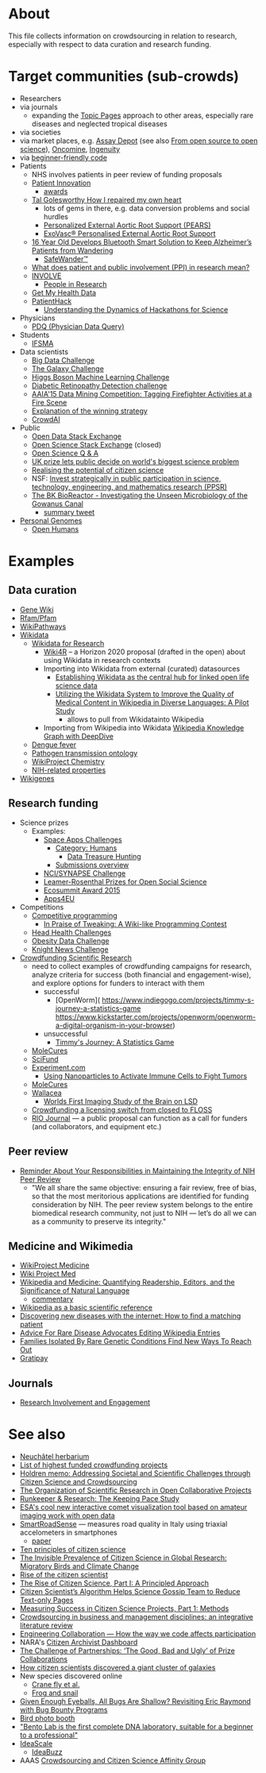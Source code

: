 # About
This file collects information on crowdsourcing in relation to research, especially with respect to data curation and research funding.

# Target communities (sub-crowds)
* Researchers
 * via journals
   * expanding the [Topic Pages](http://wikiambassador.jiscinvolve.org/wp/2014/03/28/publishing-scholarly-wikipedia/) approach to other areas, especially rare diseases and neglected tropical diseases
 * via societies
 * via market places, e.g. [Assay Depot](https://www.assaydepot.com/) (see also [From open source to open science](http://www.pharmaphorum.com/articles/from-open-source-to-open-science)), [Oncomine](https://www.oncomine.org/resource/login.html), [Ingenuity](http://www.ingenuity.com/)
 * via [beginner-friendly code](http://billmills.github.io/blog/engineeringCollaboration/)
* Patients
   * NHS involves patients in peer review of funding proposals
   * [Patient Innovation](https://patient-innovation.com/)
      * [awards](http://us3.campaign-archive1.com/?u=7ed42017b5a721b88e1910afb&id=2d6c3fee79)
    * [Tal Golesworthy How I repaired my own heart](https://www.youtube.com/watch?v=7Y-l5rLn1Gk)
      * lots of gems in there, e.g. data conversion problems and social hurdles
      * [Personalized External Aortic Root Support (PEARS)](http://www.marfanaorticrootsupport.org/)
      * [ExoVasc® Personalised External Aortic Root Support](http://www.exstent.com/)
   * [16 Year Old Develops Bluetooth Smart Solution to Keep Alzheimer’s Patients from Wandering](http://blog.bluetooth.com/16-year-old-develops-bluetooth-smart-solution-to-keep-alzheimers-patients-from-wandering/)
     * [SafeWander™](http://www.safewander.com/)
   * [What does patient and public involvement (PPI) in research mean?](http://dx.doi.org/10.1308/147363514X13964537912088)
   * [INVOLVE](http://www.invo.org.uk/)
     * [People in Research](http://www.peopleinresearch.org/)
   * [Get My Health Data](http://getmyhealthdata.org/)
   * [PatientHack](https://twitter.com/hashtag/patienthack15?f=tweets&vertical=default&src=hash)
     * [Understanding the Dynamics of Hackathons for Science](https://meta.wikimedia.org/wiki/Research:Understanding_the_Dynamics_of_Hackathons_for_Science)
* Physicians
  * [PDQ (Physician Data Query)](http://www.cancer.gov/cancertopics/pdq)
* Students
  * [IFSMA](http://www.ifmsa.org/) 
* Data scientists
  * [Big Data Challenge](http://bigdata.csail.mit.edu/challenge)
  * [The Galaxy Challenge](https://www.kaggle.com/c/galaxy-zoo-the-galaxy-challenge)
  * [Higgs Boson Machine Learning Challenge](https://www.kaggle.com/c/higgs-boson)
  * [Diabetic Retinopathy Detection challenge](https://www.kaggle.com/c/diabetic-retinopathy-detection/leaderboard/private)
  * [AAIA'15 Data Mining Competition: Tagging Firefighter Activities at a Fire Scene](https://knowledgepit.fedcsis.org/contest/view.php?id=106)
  * [Explanation of the winning strategy](http://deepsense.io/machine-learning-greater-fire-scene-safety/) 
  * [CrowdAI](https://www.crowdai.org/)
* Public
  * [Open Data Stack Exchange](http://opendata.stackexchange.com/)
  * [Open Science Stack Exchange](http://area51.stackexchange.com/proposals/65426/open-science) (closed)
  * [Open Science Q & A](https://openscience.ub.uni-bielefeld.de/)
  * [UK prize lets public decide on world's biggest science problem](http://dx.doi.org/10.1038/nature.2014.15247)
  * [Realising the potential of citizen science](http://www.scidev.net/global/communication/editorials/realising-the-potential-of-citizen-science.html)
  * NSF: [Invest strategically in public participation in science, technology, engineering, and mathematics research (PPSR)](https://www.performance.gov/content/invest-strategically-public-participation-science-technology-engineering-and-mathematics)
  * [The BK BioReactor - Investigating the Unseen Microbiology of the Gowanus Canal](http://www.bkbioreactor.com/visualization)
       * [summary tweet](https://twitter.com/iddux/status/778639932193583104)
* [Personal Genomes](http://www.personalgenomes.org/)
    * [Open Humans](https://www.openhumans.org/)

# Examples
## Data curation
* [Gene Wiki](https://en.wikipedia.org/wiki/Portal:Gene_Wiki)
* [Rfam/Pfam](http://dx.doi.org/10.1093/nar/gkr1195)
* [WikiPathways](http://www.wikipathways.org/index.php?title=Special:CurationTags&showPathwaysFor=Curation:Wikipedia)
* [Wikidata](http://wikidata.org/)
  * [Wikidata for Research](https://www.wikidata.org/wiki/Wikidata:WikiProject_Wikidata_for_research)
    * [Wiki4R](http://dx.doi.org/10.5281/zenodo.13906) &ndash; a Horizon 2020 proposal (drafted in the open) about using Wikidata in research contexts
    * Importing into Wikidata from external (curated) datasources
       * [Establishing Wikidata as the central hub for linked open life science data](http://blog.wikimedia.de/2014/10/22/establishing-wikidata-as-the-central-hub-for-linked-open-life-science-data/)
      * [Utilizing the Wikidata System to Improve the Quality of Medical Content in Wikipedia in Diverse Languages: A Pilot Study](http://doi.org/10.2196/jmir.4163)
        * allows to pull from Wikidatainto Wikipedia
    * Importing from Wikipedia into Wikidata [Wikipedia Knowledge Graph with DeepDive](https://meta.wikimedia.org/wiki/Research:Wikipedia_Knowledge_Graph_with_DeepDive)
  * [Dengue fever](https://www.wikidata.org/wiki/Q30953)
  * [Pathogen transmission ontology](https://www.wikidata.org/wiki/Property_talk:P1060#Ontology)
  * [WikiProject Chemistry](https://www.wikidata.org/wiki/Wikidata_talk:WikiProject_Chemistry#Collaboration_with_PubChem)
  * [NIH-related properties](https://www.wikidata.org/wiki/Template:NIH_properties)
* [Wikigenes](https://www.wikigenes.org/)

## Research funding
* Science prizes
  * Examples: 
    * [Space Apps Challenges](https://2015.spaceappschallenge.org/challenge/)
      * [Category: Humans](https://2015.spaceappschallenge.org/challenge/category/humans/)
        * [Data Treasure Hunting](https://2015.spaceappschallenge.org/challenge/data-treasure-hunting/)
      * [Submissions overview](https://2015.spaceappschallenge.org/project/)
    * [NCI/SYNAPSE Challenge](http://dx.doi.org/10.7303/syn3157598)
    * [Leamer-Rosenthal Prizes for Open Social Science](http://www.prweb.com/releases/2015/05/prweb12727015.htm)
    * [Ecosummit Award 2015](http://ecosummit.net/award)
    * [Apps4EU](http://pro.europeana.eu/blogpost/apps4eu-award-prize-for-best-open-data-startup-2015)
* Competitions
  * [Competitive programming](https://en.wikipedia.org/wiki/Competitive_programming) 
    * [In Praise of Tweaking: A Wiki-like Programming Contest](https://web.archive.org/web/20150711074643/http://www.starchamber.com/gulley/pubs/tweaking/tweaking.html)
  * [Head Health Challenges](https://ninesights.ninesigma.com/web/head-health) 
  * [Obesity Data Challenge](https://www.challenge.gov/challenge/u-s-obesity-data-challenge/)
  * [Knight News Challenge](https://www.newschallenge.org/challenge/libraries/brief.html)
* [Crowdfunding Scientific Research](http://crowdfunding.about.com/od/Placeholderrr/tp/Top-Sites-for-Crowdfunding-Scientific-Research.htm)
   * need to collect examples of crowdfunding campaigns for research, analyze criteria for success (both financial and engagement-wise), and explore options for funders to interact with them
     * successful 
       * [OpenWorm]( https://www.indiegogo.com/projects/timmy-s-journey-a-statistics-game https://www.kickstarter.com/projects/openworm/openworm-a-digital-organism-in-your-browser)
     * unsuccessful
       * [Timmy's Journey: A Statistics Game](https://www.indiegogo.com/projects/timmy-s-journey-a-statistics-game)
   * [MoleCures](https://www.molecures.com/)
   * [SciFund](http://scifundchallenge.org/)
   * [Experiment.com](https://experiment.com/)
     * [Using Nanoparticles to Activate Immune Cells to Fight Tumors](https://experiment.com/projects/using-nanoparticles-to-activate-immune-cells-to-fight-tumors)
   * [MoleCures](https://www.molecures.com/)
   * [Wallacea](https://walacea.com/)
     * [Worlds First Imaging Study of the Brain on LSD](https://walacea.com/campaigns/lsd/)
   * [Crowdfunding a licensing switch from closed to FLOSS](https://www.indiegogo.com/projects/prosemirror/#/story)
   * [RIO Journal](http://riojournal.com/) &mdash; a public proposal can function as a call for funders (and collaborators, and equipment etc.)

## Peer review
* [Reminder About Your Responsibilities in Maintaining the Integrity of NIH Peer Review](http://nexus.od.nih.gov/all/2015/06/18/responsibilities-integrity-peer-review/)
   * "We all share the same objective: ensuring a fair review, free of bias, so that the most meritorious applications are identified for funding consideration by NIH. The peer review system belongs to the entire biomedical research community, not just to NIH — let’s do all we can as a community to preserve its integrity."

## Medicine and Wikimedia
* [WikiProject Medicine](https://en.wikipedia.org/wiki/Wikipedia:WikiProject_Medicine)
* [Wiki Project Med](https://meta.wikimedia.org/wiki/Wiki_Project_Med)
* [Wikipedia and Medicine: Quantifying Readership, Editors, and the Significance of Natural Language](http://doi.org/10.2196/jmir.4069)
   * [commentary](http://blogs.lse.ac.uk/impactofsocialsciences/2015/05/19/towards-health-information-for-all-wikipedia/)
* [Wikipedia as a basic scientific reference](http://sulab.org/2015/01/wikipedia-as-a-basic-scientific-reference/)
* [Discovering new diseases with the internet: How to find a matching patient](http://matt.might.net/articles/rare-disease-internet-matchmaking/)
* [Advice For Rare Disease Advocates Editing Wikipedia Entries](https://en.wikipedia.org/wiki/User:Ruraldreams)
* [Families Isolated By Rare Genetic Conditions Find New Ways To Reach Out](http://www.npr.org/sections/health-shots/2016/06/05/480373533/families-isolated-by-rare-genetic-conditions-find-new-ways-to-reach-out)
* [Gratipay](https://gratipay.com/about/)

## Journals
* [Research Involvement and Engagement](http://www.researchinvolvement.com/)

# See also
* [Neuchâtel herbarium](https://commons.wikimedia.org/wiki/File:Lugano_May5_2015b.pdf)
* [List of highest funded crowdfunding projects](https://en.wikipedia.org/wiki/List_of_highest_funded_crowdfunding_projects)
* [Holdren memo: Addressing Societal and Scientific Challenges through Citizen Science and Crowdsourcing](https://www.whitehouse.gov/sites/default/files/microsites/ostp/holdren_citizen_science_memo_092915_0.pdf)
* [The Organization of Scientific Research in Open Collaborative Projects](http://dx.doi.org/10.1016/j.respol.2013.07.005)
* [Runkeeper & Research: The Keeping Pace Study](https://medium.com/access-matters/runkeeper-research-b109eb9949c3)
* [ESA's cool new interactive comet visualization tool based on amateur imaging work with open data](http://www.planetary.org/blogs/emily-lakdawalla/2015/08131133-esa-interactive-rosetta-comet-malmer.html)
* [SmartRoadSense](http://smartroadsense.it/) &mdash; measures road quality in Italy using triaxial accelometers in smartphones
   * [paper](http://www.thinkmind.org/index.php?view=article&articleid=ubicomm_2014_7_50_10113)
* [Ten principles of citizen science](http://www.webcitation.org/6eWMZwsqe)
* [The Invisible Prevalence of Citizen Science in Global Research: Migratory Birds and Climate Change](http://dx.doi.org/10.1371/journal.pone.0106508)
* [Rise of the citizen scientist](http://dx.doi.org/10.1038/524265a)
* [The Rise of Citizen Science, Part I: A Principled Approach](http://blog.castac.org/2015/12/citizen-science/) 
* [Citizen Scientist’s Algorithm Helps Science Gossip Team to Reduce Text-only Pages](http://blog.sciencegossip.org/2015/06/15/citizen-scientists-algorithm-helps-science-gossip-team-to-reduce-text-only-pages/)
* [Measuring Success in Citizen Science Projects, Part 1: Methods](http://blog.zooniverse.org/2015/08/24/measuring-success-in-citizen-science-projects-part-1-methods/)
* [Crowdsourcing in business and management disciplines: an integrative literature review](http://dx.doi.org/10.1186/s40497-015-0039-2)
* [Engineering Collaboration &mdash; How the way we code affects participation](http://billmills.github.io/blog/engineeringCollaboration/)
* NARA's [Citizen Archivist Dashboard](https://www.archives.gov/citizen-archivist/)
* [The Challenge of Partnerships: ‘The Good, Bad and Ugly’ of Prize Collaborations](http://www.digitalgov.gov/2016/04/29/the-challenge-of-partnerships-the-good-bad-and-ugly-of-prize-collaborations/)
* [How citizen scientists discovered a giant cluster of galaxies](http://theconversation.com/how-citizen-scientists-discovered-a-giant-cluster-of-galaxies-59373)
* New species discovered online
   * [Crane fly et al.](https://commons.wikimedia.org/wiki/User_talk:Jkadavoor/Archive_2016#New_species_of_crane_fly.3F)
   * [Frog and snail](http://www.npr.org/sections/alltechconsidered/2016/08/06/488830352/the-app-that-aims-to-gamify-biology-has-amateurs-discovering-new-species)
* [Given Enough Eyeballs, All Bugs Are Shallow? Revisiting Eric Raymond with Bug Bounty Programs](http://arxiv.org/abs/1608.03445)
* [Bird photo booth](https://birdphotobooth.com/)
* ["Bento Lab is the first complete DNA laboratory, suitable for a beginner to a professional"](https://www.bento.bio/bento-lab/)
* [IdeaScale](https://ideascale.com/)
  * [IdeaBuzz](https://ideabuzz.com/a/buzz/challenge)
* AAAS [Crowdsourcing and Citizen Science Affinity Group](https://www.aaaspolicyfellowships.org/stay-involved/affinity-groups/stpf-affinity-group-crowdsourcing-and-citizen-science)
